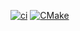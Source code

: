 [![ci](https://github.com/Melovan/FACEAPP/actions/workflows/docker.yml/badge.svg)](https://github.com/Melovan/FACEAPP/actions/workflows/docker.yml)
[![CMake](https://github.com/Melovan/FACEAPP/actions/workflows/cmake.yml/badge.svg)](https://github.com/Melovan/FACEAPP/actions/workflows/cmake.yml)
